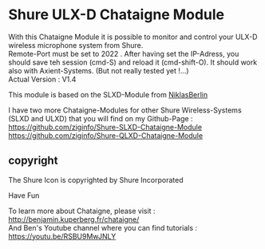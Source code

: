 # Shure ULX-D Chataigne Module
With this Chataigne Module it is possible to monitor and control your ULX-D wireless microphone system from Shure.   
Remote-Port must be set to 2022 . After having set the IP-Adress, you should save teh session (cmd-S) and reload it (cmd-shift-O).
It should work also with Axient-Systems. (But not really tested yet !...)     
Actual Version : V1.4 

This module is based on the SLXD-Module from [NiklasBerlin](https://github.com/niklasberlin/Shure-SLXD-Chataigne-module)

I have two more Chataigne-Modules for other Shure Wireless-Systems (SLXD and ULXD) that you will find on my Github-Page :   
https://github.com/ziginfo/Shure-SLXD-Chataigne-Module    
https://github.com/ziginfo/Shure-QLXD-Chataigne-Module    

## copyright
The Shure Icon is copyrighted by Shure Incorporated    

Have Fun

To learn more about Chataigne, please visit : http://benjamin.kuperberg.fr/chataigne/    
And Ben's Youtube channel where you can find tutorials : https://youtu.be/RSBU9MwJNLY
